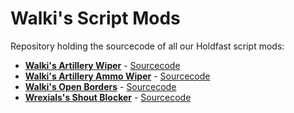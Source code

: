 # Walki's Script Mods
Repository holding the sourcecode of all our <soviet logo here> Holdfast script mods:

* **[Walki's Artillery Wiper](https://steamcommunity.com/sharedfiles/filedetails/?id=2134420587)** - [Sourcecode](https://github.com/CM2Walki/HoldfastMods/tree/master/NoArtillery)
* **[Walki's Artillery Ammo Wiper](https://steamcommunity.com/sharedfiles/filedetails/?id=2517016841)** - [Sourcecode](https://github.com/CM2Walki/HoldfastMods/tree/master/NoArtilleryAmmo)
* **[Walki's Open Borders](https://steamcommunity.com/sharedfiles/filedetails/?id=2132646850)** - [Sourcecode](https://github.com/CM2Walki/HoldfastMods/tree/master/NoBorders)
* **[Wrexials's Shout Blocker](https://steamcommunity.com/sharedfiles/filedetails/?id=2531841548)** - [Sourcecode](https://github.com/CM2Walki/HoldfastMods/tree/master/NoShoutsAllowed)
